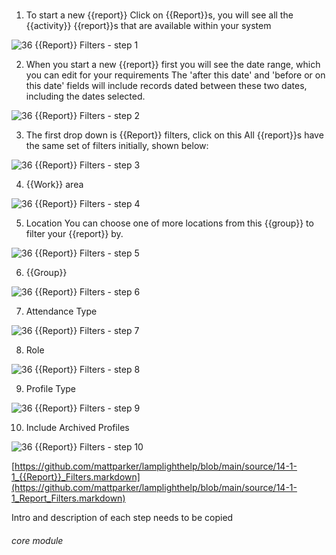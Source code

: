 # 

1. To start a new {{report}} Click on {{Report}}s, you will see all the {{activity}} {{report}}s that are available within your system

![36 {{Report}} Filters - step 1](36_Report_Filters_im_1.png)

2. When you start a new {{report}} first you will see the date range, which you can edit for your requirements
The &#039;after this date&#039; and &#039;before or on this date&#039; fields will include records dated between these two dates, including the dates selected.

![36 {{Report}} Filters - step 2](36_Report_Filters_im_2.png)

3. The first drop down is {{Report}} filters, click on this
All {{report}}s have the same set of filters initially, shown below:

![36 {{Report}} Filters - step 3](36_Report_Filters_im_3.png)

4. {{Work}} area

![36 {{Report}} Filters - step 4](36_Report_Filters_im_4.png)

5. Location
You can choose one of more locations from this {{group}} to filter your {{report}} by.

![36 {{Report}} Filters - step 5](36_Report_Filters_im_5.png)

6. {{Group}}

![36 {{Report}} Filters - step 6](36_Report_Filters_im_6.png)

7. Attendance Type

![36 {{Report}} Filters - step 7](36_Report_Filters_im_7.png)

8. Role

![36 {{Report}} Filters - step 8](36_Report_Filters_im_8.png)

9. Profile Type

![36 {{Report}} Filters - step 9](36_Report_Filters_im_9.png)

10. Include Archived Profiles

![36 {{Report}} Filters - step 10](36_Report_Filters_im_10.png)

[https://github.com/mattparker/lamplighthelp/blob/main/source/14-1-1_{{Report}}_Filters.markdown](https://github.com/mattparker/lamplighthelp/blob/main/source/14-1-1_Report_Filters.markdown)

Intro and description of each step needs to be copied

###### core module